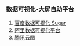 ### 数据可视化-大屏自助平台

1. [百度数据可视化 Sugar](https://cloud.baidu.com/product/sugar.html)
2. [阿里数据可视化平台](https://datav.aliyun.com/)
3. [腾讯云图](https://cloud.tencent.com/product/tcv)

### 
